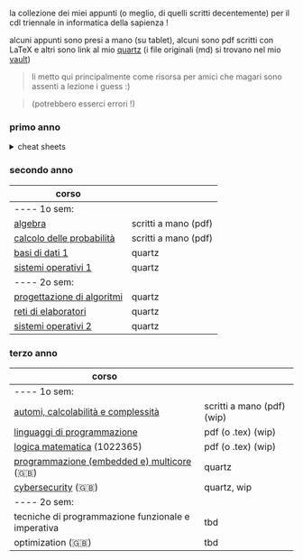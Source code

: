 la collezione dei miei appunti (o meglio, di quelli scritti decentemente) per il cdl triennale in informatica della sapienza ! 

alcuni appunti sono presi a mano (su tablet), alcuni sono pdf scritti con LaTeX e altri sono link al mio [quartz](https://aglaianorza.github.io/notesig/) (i file originali (md) si trovano nel mio [vault](https://github.com/AglaiaNorza/obsidian-vault))

> li metto qui principalmente come risorsa per amici che magari sono assenti a lezione i guess :)
 
> (potrebbero esserci errori !)

### primo anno
<details>
    <summary>cheat sheets</summary>
    <br>

(le mie '**cheat sheets**' !! - contengono le informazioni principali che mi servivano per gli esami, esercizi spiegati, e qualche tip (sono un po' disordinate))

- [progettazione di sistemi digitali](../../raw/main/primo%20anno/psd%20cheat%20sheet.pdf) - (tipi di esercizi d'esame della prof.ssa Massini - e la relativa teoria -, spiegati)
- [calcolo differenziale](../../raw/main/primo%20anno/calcdiff%20cheat%20sheet.pdf) - (formule necessarie ed esempi di esercizi)
- [architettura degli elaboratori](../../raw/main/primo%20anno/arch%20cheat%20sheet.pdf) - (principalmente tips su come svolgere gli esercizi)
</details>

### secondo anno

|corso | |
|---|--|
| ---- 1o sem: |
| [algebra](../../raw/main/secondo%20anno/algebra.pdf) | scritti a mano (pdf) |
| [calcolo delle probabilità](../../raw/main/secondo%20anno/calcolo%20delle%20probabilità.pdf) | scritti a mano (pdf) |
| [basi di dati 1](https://aglaianorza.github.io/notesig/vault/basi-di-dati-1/basi-di-dati-1) | quartz |
| [sistemi operativi 1](https://aglaianorza.github.io/notesig/vault/sistemi-operativi-1/sistemi-operativi-1) | quartz |
| ---- 2o sem: |
| [progettazione di algoritmi](https://aglaianorza.github.io/notesig/vault/progettazione-di-algoritmi/progettazione-di-algoritmi) | quartz |
|[reti di elaboratori](https://aglaianorza.github.io/notesig/vault/reti-di-elaboratori/reti-di-elaboratori) | quartz |
| [sistemi operativi 2](https://aglaianorza.github.io/notesig/vault/sistemi-operativi-2/sistemi-operativi-2) | quartz |

### terzo anno 

| corso |  |
|---| ---|
| ---- 1o sem:|
|[automi, calcolabilità e complessità](../../raw/main/terzo%20anno/automi%2C%20calcolabilit%C3%A0%20e%20complessit%C3%A0.pdf)| scritti a mano (pdf) (wip) |
| [linguaggi di programmazione](../../raw/main/terzo%20anno/linguaggi%20di%20programmmazione.pdf) | pdf (o .tex) (wip) |
| [logica matematica](../../raw/main/terzo%20anno/logica%20matematica.pdf) (1022365) |  pdf (o .tex) (wip) |
| [programmazione (embedded e) multicore](https://aglaianorza.github.io/notesig/vault/multicore/multicore) (🇬🇧) | quartz |
| [cybersecurity](https://aglaianorza.github.io/notesig/vault/cybersecurity/cybersecurity) (🇬🇧) | quartz, wip |
| ---- 2o sem:|
| tecniche di programmazione funzionale e imperativa | tbd |
| optimization (🇬🇧) | tbd |
